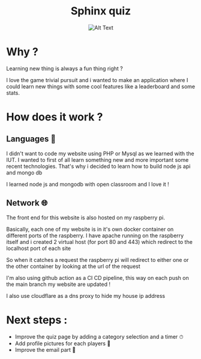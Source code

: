 <div align="center">

  <h1>Sphinx quiz</h1>
  
  ![Alt Text](https://media.giphy.com/media/unzR48isp6cCY/giphy.gif)
  
</div>

<h1>Why ?</h1>

<p>Learning new thing is always a fun thing right ?</p>
<p> I love the game trivial pursuit and i wanted to make an application where I could learn new things with some cool features like a leaderboard and some stats.</p>

<h1>How does it work ?</h1>

<h2> Languages  🧬</h2>
<p>I didn't want to code my website using PHP or Mysql as we learned with the IUT. I wanted to first of all learn something new and more important some recent technologies. That's why i decided to learn how to build node js api and mongo db</p>
<p>I learned node js and mongodb with open classroom and I love it !</p>

<h2> Network  🌐</h2>

<p> The front end for this website is also hosted on my raspberry pi. </p>
<p> Basically, each one of my website is in it's own docker container on different ports of the raspberry. I have apache running on the raspberry itself and i created 2 virtual host (for port 80 and 443) which redirect to the localhost port of each site</p>
<p>So when it catches a request the raspberry pi will redirect to either one or the other container by looking at the url of the request</p>
<p>I'm also using github action as a CI CD pipeline, this way on each push on the main branch my website are updated !</p>
<p>I also use cloudflare as a dns proxy to hide my house ip address</p> 

<h1> Next steps : </h1>

<ul>
  <li>Improve the quiz page by adding a category selection and a timer ⏱</li>
  <li>Add profile pictures for each players 🌌</li>
  <li>Improve the email part 📩</li>
</ul>






